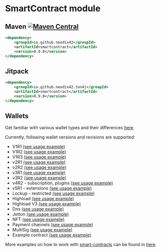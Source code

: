 # SmartContract module

## Maven [![Maven Central][maven-central-svg]][maven-central]

```xml
<dependency>
    <groupId>io.github.neodix42</groupId>
    <artifactId>smartcontract</artifactId>
    <version>0.9.0</version>
</dependency>
```

## Jitpack

```xml
<dependency>
    <groupId>io.github.neodix42.ton4j</groupId>
    <artifactId>smartcontract</artifactId>
    <version>0.9.0</version>
</dependency>
```

## Wallets

Get familiar with various wallet types and their differences [here](README-WALLETS.md).

Currently, following wallet versions and revisions are supported:

* V1R1 [(see usage example)](./src/test/java/org/ton/java/smartcontract/integrationtests/TestWalletV1R1.java)
* V1R2 [(see usage example)](v1r2-example.md)
* V1R3 [(see usage example)](./src/test/java/org/ton/java/smartcontract/integrationtests/TestWalletV1R3.java)
* v2R1 [(see usage example)](./src/test/java/org/ton/java/smartcontract/integrationtests/TestWalletV2R1Short.java)
* v2R2 [(see usage example)](./src/test/java/org/ton/java/smartcontract/integrationtests/TestWalletV2R2Short.java)
* v3R1 [(see usage example)](./src/test/java/org/ton/java/smartcontract/integrationtests/TestWalletV3R1.java)
* v3R2 [(see usage example)](./src/test/java/org/ton/java/smartcontract/integrationtests/TestWalletV3R2Short.java)
* v4R2 - subscription, plugins [(see usage example)](plugin-example.md)
* v5R1 - extensions [(see usage example)](./src/test/java/org/ton/java/smartcontract/integrationtests/TestWalletV5.java)
* Lockup -
  restricted [(see usage example)](./src/test/java/org/ton/java/smartcontract/integrationtests/TestLockupWallet.java)
* Highload [(see usage example)](./src/test/java/org/ton/java/smartcontract/integrationtests/TestHighloadWalletV2.java)
* Highload
  V3 [(see usage example)](./src/test/java/org/ton/java/smartcontract/integrationtests/TestHighloadWalletV3.java)
* Dns [(see usage example)](dns-example.md)
* Jetton [(see usage example)](jetton-example.md)
* NFT [(see usage example)](nft-example.md)
* Payment channels [(see usage example)](./src/test/java/org/ton/java/smartcontract/integrationtests/TestPayments.java)
* MultiSig [(see usage example)](./src/test/java/org/ton/java/smartcontract/integrationtests/TestWalletMultiSig.java)
* Example contract [(see usage example)](sample-smc-example.md)

More examples on how to work with [smart-contracts](../smartcontract/src/main/java/org/ton/java/smartcontract) can be
found in [here](../smartcontract/src/test/java/org/ton/java/smartcontract).

[maven-central-svg]: https://img.shields.io/maven-central/v/io.github.neodix42/smartcontract

[maven-central]: https://mvnrepository.com/artifact/io.github.neodix42/smartcontract

[ton-svg]: https://img.shields.io/badge/Based%20on-TON-blue

[ton]: https://ton.org